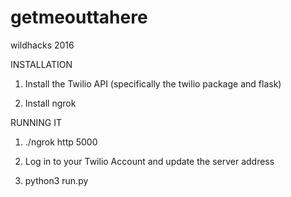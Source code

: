 # getmeouttahere
wildhacks 2016

INSTALLATION

1) Install the Twilio API (specifically the twilio package and flask)

2) Install ngrok

RUNNING IT

1) ./ngrok http 5000

2) Log in to your Twilio Account and update the server address

3) python3 run.py

